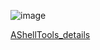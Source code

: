 ![image](https://github.com/alicance/Alic_env/raw/master/files/images/AShellTools.png)

[AShellTools_details](http://www.jianshu.com/p/ac6e13290698#)

